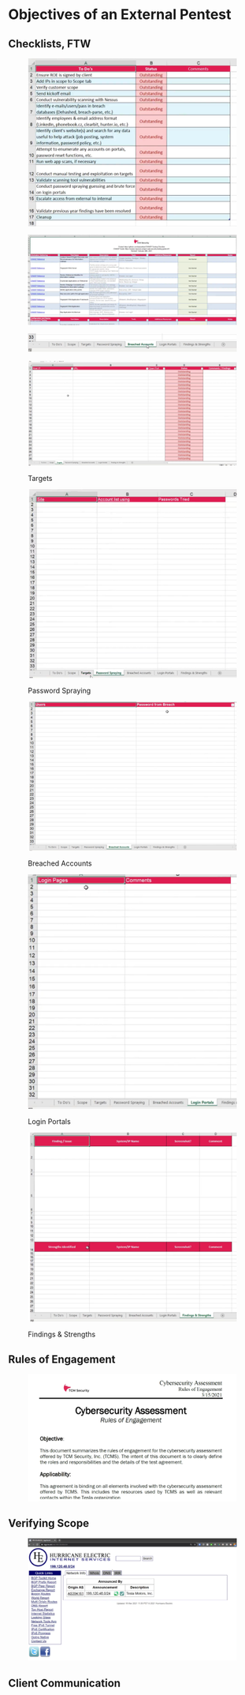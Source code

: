 # Objectives of an External Pentest

## Checklists, FTW <a href="#lecture_heading" id="lecture_heading"></a>

<figure><img src="../.gitbook/assets/image.png" alt=""><figcaption></figcaption></figure>

<figure><img src="../.gitbook/assets/image (1).png" alt=""><figcaption></figcaption></figure>

<figure><img src="../.gitbook/assets/image (2).png" alt=""><figcaption></figcaption></figure>

<figure><img src="../.gitbook/assets/image (3).png" alt=""><figcaption><p>Targets</p></figcaption></figure>

<figure><img src="../.gitbook/assets/image (4).png" alt=""><figcaption><p>Password Spraying</p></figcaption></figure>

<figure><img src="../.gitbook/assets/image (5).png" alt=""><figcaption><p>Breached Accounts</p></figcaption></figure>

<figure><img src="../.gitbook/assets/image (6).png" alt=""><figcaption><p>Login Portals</p></figcaption></figure>

<figure><img src="../.gitbook/assets/image (7).png" alt=""><figcaption><p>Findings &#x26; Strengths</p></figcaption></figure>

## Rules of Engagement <a href="#lecture_heading" id="lecture_heading"></a>

<figure><img src="../.gitbook/assets/image (8).png" alt=""><figcaption></figcaption></figure>

## Verifying Scope <a href="#lecture_heading" id="lecture_heading"></a>

<figure><img src="../.gitbook/assets/image (9).png" alt=""><figcaption></figcaption></figure>

## Client Communication <a href="#lecture_heading" id="lecture_heading"></a>

